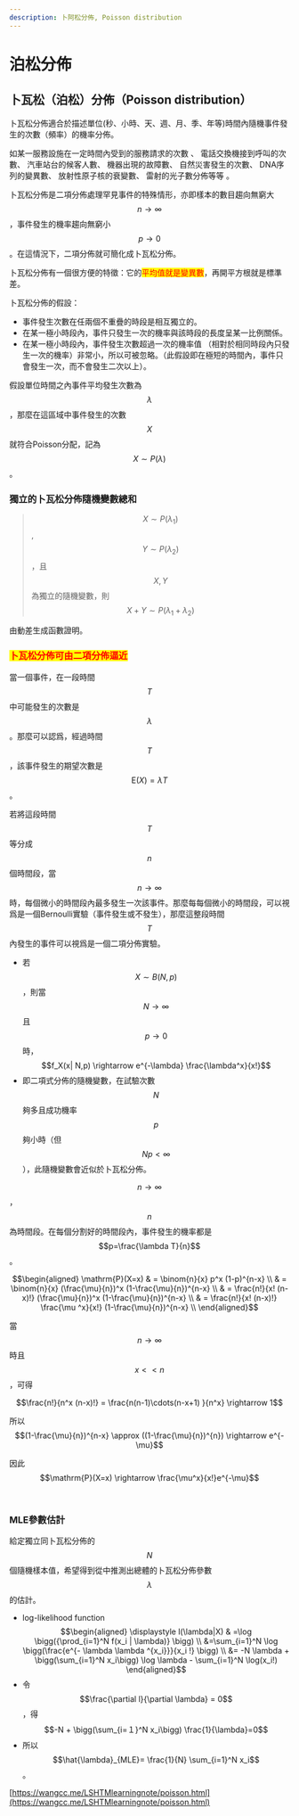 ```yaml
---
description: 卜阿松分佈, Poisson distribution
---
```


# 泊松分佈

## 卜瓦松（泊松）分佈（Poisson distribution）

卜瓦松分佈適合於描述單位(秒、小時、天、週、月、季、年等)時間內隨機事件發生的次數（頻率）的機率分佈。

如某一服務設施在一定時間內受到的服務請求的次數、 電話交換機接到呼叫的次數、汽車站台的候客人數、機器出現的故障數、自然災害發生的次數、DNA序列的變異數、放射性原子核的衰變數、&#x20;雷射的光子數分佈等等。

卜瓦松分佈是二項分佈處理罕見事件的特殊情形，亦即樣本的數目趨向無窮大$$n \rightarrow \infty$$，事件發生的機率趨向無窮小$$p \rightarrow 0$$。在這情況下，二項分佈就可簡化成卜瓦松分佈。





卜瓦松分佈有一個很方便的特徵：它的<mark style="color:red;">平均值就是變異數</mark>，再開平方根就是標準差。

卜瓦松分佈的假設：

* 事件發生次數在任兩個不重疊的時段是相互獨立的。
* 在某一極小時段內，事件只發生一次的機率與該時段的長度呈某一比例關係。
* 在某一極小時段內，事件發生次數超過一次的機率值 （相對於相同時段內只發生一次的機率）非常小，所以可被忽略。（此假設即在極短的時間內，事件只會發生一次，而不會發生二次以上）。

假設單位時間之內事件平均發生次數為$$\lambda$$，那麼在這區域中事件發生的次數$$X$$就符合Poisson分配，記為$$X \sim P(\lambda)$$。

### 獨立的卜瓦松分佈隨機變數總和

> $$X\sim P(\lambda_1 )$$, $$Y \sim P(\lambda_2 )$$，且$$X,Y$$為獨立的隨機變數，則$$X+Y \sim P(\lambda_1+ \lambda_2 )$$

由動差生成函數證明。

### &#x20;<mark style="color:red;">卜瓦松分佈可由二項分佈逼近</mark>

當一個事件，在一段時間$$T$$ 中可能發生的次數是$$\lambda$$ 。那麼可以認爲，經過時間$$T$$ ，該事件發生的期望次數是$$\mathrm{E} ( X )=\lambda T$$ 。&#x20;

若將這段時間$$T$$等分成$$n$$ 個時間段，當$$n \rightarrow \infty$$ 時，每個微小的時間段內最多發生一次該事件。那麼每每個微小的時間段，可以視爲是一個Bernoulli實驗（事件發生或不發生），那麼這整段時間\
$$T$$ 內發生的事件可以視爲是一個二項分佈實驗。

* 若$$X \sim B(N,p)$$，則當$$N \rightarrow \infty$$ 且$$p \rightarrow 0$$時，  $$f_X(x| N,p) \rightarrow e^{-\lambda} \frac{\lambda^x}{x!}$$
* 即二項式分佈的隨機變數，在試驗次數$$N$$夠多且成功機率$$p$$夠小時（但$$Np < \infty$$），此隨機變數會近似於卜瓦松分佈。

$$n \rightarrow \infty$$​，$$n$$​為時間段。在每個分割好的時間段內，事件發生的機率都是$$p=\frac{\lambda T}{n}$$。

$$\begin{aligned} \mathrm{P}(X=x) & =  \binom{n}{x} p^x (1-p)^{n-x} \\ 	& =  \binom{n}{x} (\frac{\mu}{n})^x (1-\frac{\mu}{n})^{n-x} \\ 	& =  \frac{n!}{x! (n-x)!} (\frac{\mu}{n})^x (1-\frac{\mu}{n})^{n-x} \\ 	& =  \frac{n!}{x! (n-x)!} \frac{\mu ^x}{x!} (1-\frac{\mu}{n})^{n-x} \\  \end{aligned}$$

當 $$n \rightarrow \infty$$時且$$x << n$$​，可得

$$\frac{n!}{n^x (n-x)!} = \frac{n(n-1)\cdots(n-x+1) }{n^x} \rightarrow  1$$

所以$$(1-\frac{\mu}{n})^{n-x} \approx ((1-\frac{\mu}{n})^{n}) \rightarrow e^{- \mu}$$

因此$$\mathrm{P}(X=x) \rightarrow \frac{\mu^x}{x!}e^{-\mu}$$

​



### MLE參數估計

給定獨立同卜瓦松分佈的$$N$$個隨機樣本值，希望得到從中推測出總體的卜瓦松分佈參數$$\lambda$$的估計。

* log-likelihood function $$\begin{aligned} \displaystyle l(\lambda|X) & =\log \bigg({\prod_{i=1}^N f(x_i | \lambda)} \bigg) \\ &=\sum_{i=1}^N \log \bigg(\frac{e^{- \lambda \lambda ^{x_i}}}{x_i !} \bigg) \\ &= -N \lambda + \bigg(\sum_{i=1}^N x_i\bigg) \log \lambda - \sum_{i=1}^N \log(x_i!) \end{aligned}$$
* 令$$\frac{\partial l}{\partial \lambda} = 0$$，得 $$-N + \bigg(\sum_{i=１}^N x_i\bigg) \frac{1}{\lambda}=0$$
* 所以 $$\hat{\lambda}_{MLE}= \frac{1}{N} \sum_{i=1}^N x_i$$。



[https://wangcc.me/LSHTMlearningnote/poisson.html](https://wangcc.me/LSHTMlearningnote/poisson.html)
